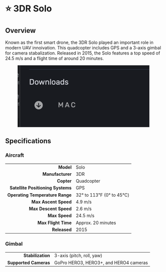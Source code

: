 # ⭐ 3DR Solo

## Overview

Known as the first smart drone, the 3DR Solo played an important role in modern UAV innoivation.  This quadcopter includes GPS and a 3-axis gimbal for camera stabalization.  Released in 2015, the Solo features a top speed of 24.5 m/s and a flight time of around 20 minutes.

<figure><img src="../../.gitbook/assets/image (4) (1) (1) (1) (1) (1) (1).png" alt=""><figcaption></figcaption></figure>

## Specifications

### Aircraft

|                                   |                         |
| --------------------------------: | ----------------------- |
|                         **Model** | Solo                    |
|                  **Manufacturer** | 3DR                     |
|                        **Copter** | Quadcopter              |
| **Satellite Positioning Systems** | GPS                     |
|   **Operating Temperature Range** | 32° to 113℉ (0° to 45℃) |
|              **Max Ascent Speed** | 4.9 m/s                 |
|             **Max Descent Speed** | 2.6 m/s                 |
|                     **Max Speed** | 24.5 m/s                |
|               **Max Flight Time** | Approx. 20 minutes      |
|                      **Released** | 2015                    |

### Gimbal

|                       |                                        |
| --------------------: | -------------------------------------- |
|     **Stabilization** | 3-axis (pitch, roll, yaw)              |
| **Supported Cameras** | GoPro HERO3, HERO3+, and HERO4 cameras |
